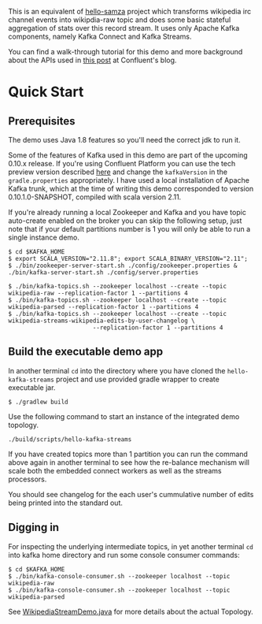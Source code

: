 This is an equivalent of [hello-samza](https://samza.apache.org/startup/hello-samza/0.10/) project which transforms wikipedia irc channel events into wikipdia-raw topic and does some basic stateful aggregation of stats over this record stream. It uses only Apache Kafka components, namely Kafka Connect and Kafka Streams. 

You can find a walk-through tutorial for this demo and more background about the APIs used in [this  post](http://www.confluent.io/blog/hello-world-kafka-connect-kafka-streams) at Confluent's blog. 
 
# Quick Start

## Prerequisites

The demo uses Java 1.8 features so you'll need the correct jdk to run it.

Some of the features of Kafka used in this demo are part of the upcoming 0.10.x release. If you're using Confluent Platform
you can use the tech preview version described [here](http://www.confluent.io/developer#streamspreview) and change
the `kafkaVersion` in the `gradle.properties` appropriately. I have used a local installation of Apache Kafka trunk, 
which at the time of writing this demo corresponded to version 0.10.1.0-SNAPSHOT, compiled with scala version 2.11.

If you're already running a local Zookeeper and Kafka and you have topic auto-create enabled on the broker you can 
skip the following setup, just note that if your default partitions number is 1 you will only be able to run a single instance
demo.
 
    $ cd $KAFKA_HOME
    $ export SCALA_VERSION="2.11.8"; export SCALA_BINARY_VERSION="2.11";
    $ ./bin/zookeeper-server-start.sh ./config/zookeeper.properties & ./bin/kafka-server-start.sh ./config/server.properties

    $ ./bin/kafka-topics.sh --zookeeper localhost --create --topic wikipedia-raw --replication-factor 1 --partitions 4
    $ ./bin/kafka-topics.sh --zookeeper localhost --create --topic wikipedia-parsed --replication-factor 1 --partitions 4
    $ ./bin/kafka-topics.sh --zookeeper localhost --create --topic wikipedia-streams-wikipedia-edits-by-user-changelog \
                            --replication-factor 1 --partitions 4

## Build the executable demo app

In another terminal `cd` into the directory where you have cloned the `hello-kafka-streams` project and use provided
gradle wrapper to create executable jar.

    $ ./gradlew build

Use the following command to start an instance of the integrated demo topology.

    ./build/scripts/hello-kafka-streams

If you have created topics more than 1 partition you can run the command above again in another terminal 
to see how the re-balance mechanism will scale both the embedded connect workers as well as the streams processors.

You should see changelog for the each user's cummulative number of edits being printed into the standard out. 


## Digging in

For inspecting the underlying intermediate topics, in yet another terminal `cd` into kafka home directory 
and run some console consumer commands:

    $ cd $KAFKA_HOME
    $ ./bin/kafka-console-consumer.sh --zookeeper localhost --topic wikipedia-raw
    $ ./bin/kafka-console-consumer.sh --zookeeper localhost --topic wikipedia-parsed

See [WikipediaStreamDemo.java](src/main/java/io/amient/examples/wikipedia/WikipediaStreamDemo.java) for more details about the actual Topology.
